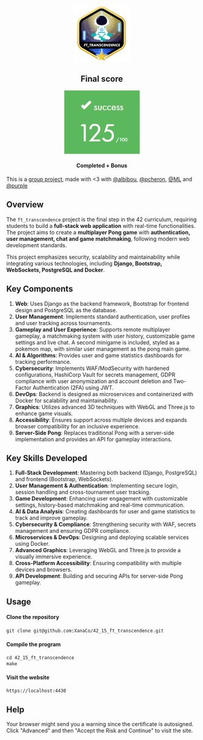 
<div align=center>
<img src=https://github.com/Xanaco/42_00_Ressources/blob/main/ft_transcendencem.png alt=Xanaco's 42Project Badge/>
<h2>Final score</h2>
<img src=https://github.com/Xanaco/42_00_Ressources/blob/main/125Grade.png alt=Xanaco's 42Project Score/>
<h4>Completed + Bonus</h4>
</div>

This is a [group project](https://github.com/pcheron-root/42_webserv), made with <3 with [@albibou](https://github.com/albibou), [@pcheron](https://github.com/pcheron-root), [@ML](https://github.com/ML3009) and [@purple](https://github.com/medPurple)

## Overview

The `ft_transcendence` project is the final step in the 42 curriculum, requiring students to build a **full-stack web application** with real-time functionalities. The project aims to create a **multiplayer Pong game** with **authentication, user management, chat and game matchmaking**, following modern web development standards.

This project emphasizes security, scalability and maintainability while integrating various technologies, including **Django, Bootstrap, WebSockets, PostgreSQL and Docker**.

## Key Components

1. **Web**: Uses Django as the backend framework, Bootstrap for frontend design and PostgreSQL as the database.
2. **User Management**: Implements standard authentication, user profiles and user tracking across tournaments.
3. **Gameplay and User Experience**: Supports remote multiplayer gameplay, a matchmaking system with user history, customizable game settings and live chat. A second minigame is included, styled as a pokemon map, with similar user management as the pong main game.
4. **AI & Algorithms**: Provides user and game statistics dashboards for tracking performance.
5. **Cybersecurity**: Implements WAF/ModSecurity with hardened configurations, HashiCorp Vault for secrets management, GDPR compliance with user anonymization and account deletion and Two-Factor Authentication (2FA) using JWT.
6. **DevOps**: Backend is designed as microservices and containerized with Docker for scalability and maintainability.
7. **Graphics**: Utilizes advanced 3D techniques with WebGL and Three.js to enhance game visuals.
8. **Accessibility**: Ensures support across multiple devices and expands browser compatibility for an inclusive experience.
9. **Server-Side Pong**: Replaces traditional Pong with a server-side implementation and provides an API for gameplay interactions.

## Key Skills Developed

1. **Full-Stack Development**: Mastering both backend (Django, PostgreSQL) and frontend (Bootstrap, WebSockets).
2. **User Management & Authentication**: Implementing secure login, session handling and cross-tournament user tracking.
3. **Game Development**: Enhancing user engagement with customizable settings, history-based matchmaking and real-time communication.
4. **AI & Data Analysis**: Creating dashboards for user and game statistics to track and improve gameplay.
5. **Cybersecurity & Compliance**: Strengthening security with WAF, secrets management and ensuring GDPR compliance.
6. **Microservices & DevOps**: Designing and deploying scalable services using Docker.
7. **Advanced Graphics**: Leveraging WebGL and Three.js to provide a visually immersive experience.
8. **Cross-Platform Accessibility**: Ensuring compatibility with multiple devices and browsers.
9. **API Development**: Building and securing APIs for server-side Pong gameplay.

## Usage

#### Clone the repository

```shell
git clone git@github.com:XanaCo/42_15_ft_transcendence.git
```

#### Compile the program

```shell
cd 42_15_ft_transcendence
make
```

#### Visit the website

```shell
https://localhost:4430
```

## Help

Your browser might send you a warning since the certificate is autosigned. Click "Advanced" and then "Accept the Risk and Continue" to visit the site.